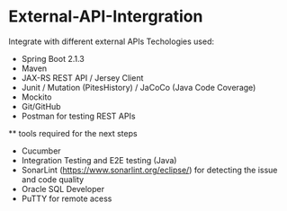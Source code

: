 # External-API-Intergration
Integrate with different external APIs 
Techologies used: 
* Spring Boot 2.1.3
* Maven 
* JAX-RS REST API / Jersey Client
* Junit / Mutation (PitesHistory) / JaCoCo (Java Code Coverage)
* Mockito 
* Git/GitHub
* Postman for testing REST APIs

** tools required for the next steps 
* Cucumber 
* Integration Testing and E2E testing (Java) 
* SonarLint (https://www.sonarlint.org/eclipse/) for detecting the issue and code quality
* Oracle SQL Developer
* PuTTY for remote acess 

